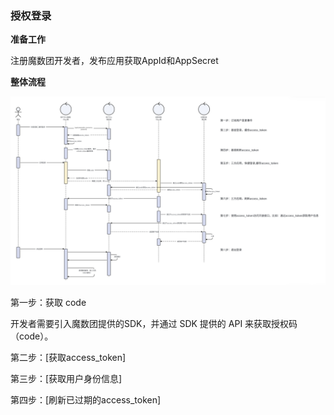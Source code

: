 ### 授权登录

**准备工作**

注册魔数团开发者，发布应用获取AppId和AppSecret

**整体流程**

![image-20250124021825825](glass-application.assets/image-20250124021825825.png)

第一步：获取 code

开发者需要引入魔数团提供的SDK，并通过 SDK 提供的 API 来获取授权码（code）。

第二步：[获取access_token]

第三步：[获取用户身份信息]

第四步：[刷新已过期的access_token]